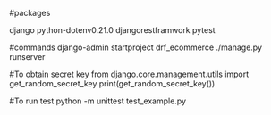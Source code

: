 #packages


django
python-dotenv0.21.0
djangorestframwork
pytest


#commands
django-admin startproject drf_ecommerce
./manage.py runserver

#To obtain secret key
from django.core.management.utils import get_random_secret_key 
print(get_random_secret_key())

#To run test
python -m unittest test_example.py